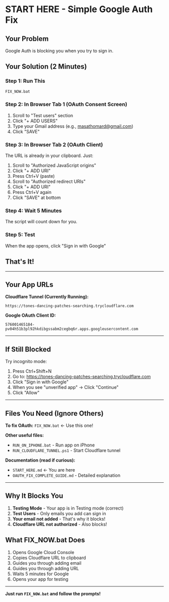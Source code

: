 # START HERE - Simple Google Auth Fix

## Your Problem
Google Auth is blocking you when you try to sign in.

## Your Solution (2 Minutes)

### Step 1: Run This
```bash
FIX_NOW.bat
```

### Step 2: In Browser Tab 1 (OAuth Consent Screen)
1. Scroll to "Test users" section
2. Click "+ ADD USERS"
3. Type your Gmail address (e.g., masathomard@gmail.com)
4. Click "SAVE"

### Step 3: In Browser Tab 2 (OAuth Client)
The URL is already in your clipboard. Just:
1. Scroll to "Authorized JavaScript origins"
2. Click "+ ADD URI"
3. Press Ctrl+V (paste)
4. Scroll to "Authorized redirect URIs"
5. Click "+ ADD URI"
6. Press Ctrl+V again
7. Click "SAVE" at bottom

### Step 4: Wait 5 Minutes
The script will count down for you.

### Step 5: Test
When the app opens, click "Sign in with Google"

## That's It!

---

## Your App URLs

**Cloudflare Tunnel (Currently Running):**
```
https://tones-dancing-patches-searching.trycloudflare.com
```

**Google OAuth Client ID:**
```
576001465184-pv04h51b3pl92hkdibgssabm2cegbq6r.apps.googleusercontent.com
```

---

## If Still Blocked

Try incognito mode:
1. Press Ctrl+Shift+N
2. Go to: https://tones-dancing-patches-searching.trycloudflare.com
3. Click "Sign in with Google"
4. When you see "unverified app" → Click "Continue"
5. Click "Allow"

---

## Files You Need (Ignore Others)

**To fix OAuth:** `FIX_NOW.bat` ← Use this one!

**Other useful files:**
- `RUN_ON_IPHONE.bat` - Run app on iPhone
- `RUN_CLOUDFLARE_TUNNEL.ps1` - Start Cloudflare tunnel

**Documentation (read if curious):**
- `START_HERE.md` ← You are here
- `OAUTH_FIX_COMPLETE_GUIDE.md` - Detailed explanation

---

## Why It Blocks You

1. **Testing Mode** - Your app is in Testing mode (correct)
2. **Test Users** - Only emails you add can sign in
3. **Your email not added** - That's why it blocks!
4. **Cloudflare URL not authorized** - Also blocks!

## What FIX_NOW.bat Does

1. Opens Google Cloud Console
2. Copies Cloudflare URL to clipboard
3. Guides you through adding email
4. Guides you through adding URL
5. Waits 5 minutes for Google
6. Opens your app for testing

---

**Just run `FIX_NOW.bat` and follow the prompts!**
